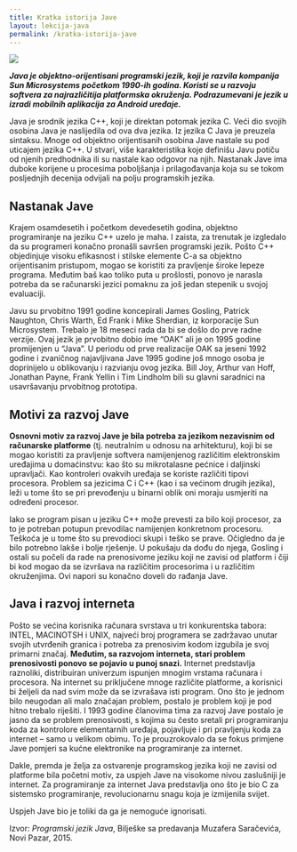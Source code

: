 ```yaml
---
title: Kratka istorija Jave
layout: lekcija-java
permalink: /kratka-istorija-jave
---
```


![](https://i2.wp.com/blog.techygeekshome.info/wp-content/uploads/2017/03/java-logo.png?resize=720%2C340&ssl=1)

***Java je objektno-orijentisani programski jezik, koji je razvila kompanija Sun Microsystems početkom 1990-ih godina. Koristi se u razvoju softvera za najrazličitija platformska okruženja. Podrazumevani je jezik u izradi mobilnih aplikacija za Android uređaje.***

Java je srodnik jezika C++, koji je direktan potomak jezika C. Veći dio svojih osobina Java je naslijedila od ova dva jezika. Iz jezika C Java je preuzela sintaksu. Mnoge od objektno orijentisanih osobina Jave nastale su pod uticajem jezika C++. U stvari, više karakteristika koje definišu Javu potiču od njenih predhodnika ili su nastale kao odgovor na njih. Nastanak Jave ima duboke korijene u procesima poboljšanja i prilagođavanja koja su se tokom posljednjih decenija odvijali na polju programskih jezika.  

## Nastanak Jave  

Krajem osamdesetih i početkom devedesetih godina, objektno programiranje na jeziku C++ uzelo je maha. I zaista, za trenutak je izgledalo da su programeri konačno pronašli savršen programski jezik. Pošto C++ objedinjuje visoku efikasnost i stilske elemente C-a sa objektno orijentisanim pristupom, mogao se koristiti za pravljenje široke lepeze programa. Međutim baš kao toliko puta u prošlosti, ponovo je narasla potreba da se računarski jezici pomaknu za još jedan stepenik u svojoj evaluaciji.

Javu su prvobitno 1991 godine koncepirali James Gosling, Patrick Naughton, Chris Warth, Ed Frank i Mike Sherdian, iz korporacije Sun Microsystem. Trebalo je 18 meseci rada da bi se došlo do prve radne verzije. Ovaj jezik je prvobitno dobio ime “OAK” ali je on 1995 godine promijenjen u “Java”. U periodu od prve realizacije OAK sa jeseni 1992 godine i zvaničnog najavljivana Jave 1995 godine još mnogo osoba je doprinijelo u oblikovanju i razvianju ovog jezika. Bill Joy, Arthur van Hoff, Jonathan Payne, Frank Yellin i Tim Lindholm bili su glavni saradnici na usavršavanju prvobitnog prototipa.

## Motivi za razvoj Jave

**Osnovni motiv za razvoj Jave je bila potreba za jezikom nezavisnim od računarske platforme** (tj. neutralnim u odnosu na arhitekturu), koji bi se mogao koristiti za pravljenje softvera namijenjenog različitim elektronskim uređajima u domaćinstvu: kao što su mikrotalasne pećnice i daljinski upravljači. Kao kontroleri ovakvih uređaja se koriste različiti tipovi procesora. Problem sa jezicima C i C++ (kao i sa većinom drugih jezika), leži u tome što se pri prevođenju u binarni oblik oni moraju usmjeriti na određeni procesor.

Iako se program pisan u jeziku C++ može prevesti za bilo koji procesor, za to je potreban potupun prevodilac namijenjen konkretnom procesoru. Teškoća je u tome što su prevodioci skupi i teško se prave. Očigledno da je bilo potrebno lakše i bolje rješenje. U pokušaju da dođu do njega, Gosling i ostali su počeli da rade na prenosivome jeziku koji ne zavisi od platform i čiji bi kod mogao da se izvršava na različitim procesorima i u različitim okruženjima. Ovi napori su konačno doveli do rađanja Jave.

## Java i razvoj interneta

Pošto se većina korisnika računara svrstava u tri konkurentska tabora: INTEL, MACINOTSH i UNIX, najveći broj programera se zadržavao unutar svojih utvrđenih granica i potreba za prenosivim kodom izgubila je svoj primarni značaj. **Međutim, sa razvojom interneta, stari problem prenosivosti ponovo se pojavio u punoj snazi.** Internet predstavlja raznoliki, distribuiran univerzum ispunjen mnogim vrstama računara i procesora. Na internet su priključene mnoge različite platforme, a korisnici bi željeli da nad svim može da se izvrašava isti program. Ono što je jednom bilo neugodan ali malo značajan problem, postalo je problem koji je pod hitno trebalo riješiti. I 1993 godine članovima tima za razvoj Jave postalo je jasno da se problem prenosivosti, s kojima su često sretali pri programiranju koda za kontrolore elementarnih uređaja, pojavljuje i pri pravljenju koda za internet – samo u velikom obimu. To je prouzrokovalo da se fokus primjene Jave pomjeri sa kućne elektronike na programiranje za internet.

Dakle, premda je želja za ostvarenje programskog jezika koji ne zavisi od platforme bila početni motiv, za uspjeh Jave na visokome nivou zaslušniji je internet. Za programiranje za internet Java predstavlja ono što je bio C za sistemsko programiranje, revolucionarnu snagu koja je izmijenila svijet.

Uspjeh Jave bio je toliki da ga je nemoguće ignorisati.


Izvor: *Programski jezik Java*, Bilješke sa predavanja Muzafera Saračevića, Novi Pazar, 2015.
